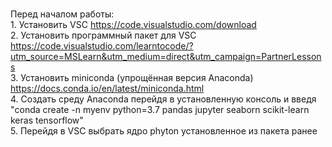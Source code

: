 <br>Перед началом работы:
<br>1. Установить VSC https://code.visualstudio.com/download
<br>2. Установить программный пакет для VSC https://code.visualstudio.com/learntocode/?utm_source=MSLearn&utm_medium=direct&utm_campaign=PartnerLessons
<br>3. Установить miniconda (упрощённая версия Anaconda) https://docs.conda.io/en/latest/miniconda.html
<br>4. Создать среду Anaconda перейдя в установленную консоль и введя "conda create -n myenv python=3.7 pandas jupyter seaborn scikit-learn keras tensorflow"
<br>5. Перейдя в VSC выбрать ядро phyton установленное из пакета ранее
<br>
<br>
<br>
<br>
<br>
<br>
<br>
<br>
<br>
<br>
<br>
